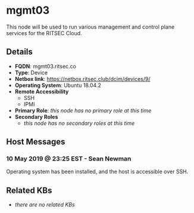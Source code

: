 # mgmt03

This node will be used to run various management and control plane services for
the RITSEC Cloud.

## Details

- **FQDN**: mgmt03.ritsec.co
- **Type**: Device
- **Netbox link**: https://netbox.ritsec.club/dcim/devices/9/
- **Operating System**: Ubuntu 18.04.2
- **Remote Accessibility**
  - SSH
  - IPMI
- **Primary Role**: _this node has no primary role at this time_
- **Secondary Roles**
    - _this node has no secondary roles at this time_

## Host Messages

### 10 May 2019 @ 23:25 EST - Sean Newman

Operating system has been installed, and the host is accessible over SSH.

## Related KBs

- _there are no related KBs_